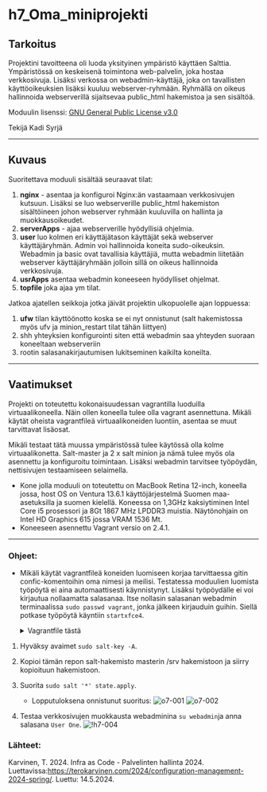 
# h7_Oma_miniprojekti

## Tarkoitus 

Projektini tavoitteena oli luoda yksityinen ympäristö käyttäen Salttia. Ympäristössä on keskeisenä toimintona web-palvelin, joka hostaa verkkosivuja. Lisäksi verkossa on webadmin-käyttäjä, joka on tavallisten käyttöoikeuksien lisäksi kuuluu webserver-ryhmään. Ryhmällä on oikeus hallinnoida webserverillä sijaitsevaa public_html hakemistoa ja sen sisältöä. 

Moduulin lisenssi: [GNU General Public License v3.0](https://github.com/syjaka/h7_Oma_miniprojekti/tree/main#)

Tekijä Kadi Syrjä

---

## Kuvaus

Suoritettava moduuli sisältää seuraavat tilat:
1. **nginx** - asentaa ja konfiguroi Nginx:än vastaamaan verkkosivujen kutsuun. Lisäksi se luo webserverille public_html hakemiston sisältöineen johon webserver ryhmään kuuluvilla on hallinta ja muokkausoikeudet.
2. **serverApps** - ajaa webserverille hyödyllisiä ohjelmia.
3. **user** luo kolmen eri käyttäjätason käyttäjät sekä webserver käyttäjäryhmän. Admin voi hallinnoida koneita sudo-oikeuksin. Webadmin ja basic ovat tavallisia käyttäjiä, mutta webadmin liitetään webserver käyttäjäryhmään jolloin sillä on oikeus hallinnoida verkkosivuja.
4. **usrApps** asentaa webadmin koneeseen hyödylliset ohjelmat.
5. **topfile** joka ajaa ym tilat.

Jatkoa ajatellen seikkoja jotka jäivät projektin ulkopuolelle ajan loppuessa:
1. **ufw** tilan käyttöönotto koska se ei nyt onnistunut (salt hakemistossa myös ufv ja minion_restart tilat tähän liittyen)
2. shh yhteyksien konfigurointi siten että webadmin saa yhteyden suoraan koneeltaan webserveriin
3. rootin salasanakirjautumisen lukitseminen kaikilta koneilta.

---

## Vaatimukset

Projekti on toteutettu kokonaisuudessan vagrantilla luoduilla virtuaalikoneella. Näin ollen koneella tulee olla vagrant asennettuna.
Mikäli käytät oheista vagrantfileä virtuaalikoneiden luontiin, asentaa se muut tarvittavat lisäosat.

Mikäli testaat tätä muussa ympäristössä tulee käytössä olla kolme virtuaalikonetta. Salt-master ja 2 x salt minion ja nämä tulee myös ola asennettu ja konfiguroitu toimintaan. Lisäksi webadmin tarvitsee työpöydän, nettisivujen testaamiseen selaimella.

- Kone jolla moduuli on toteutettu on MacBook Retina 12-inch, koneella jossa, host OS on Ventura 13.6.1 käyttöjärjestelmä Suomen maa-asetuksilla ja suomen kielellä. Koneessa on 1,3GHz kaksiytiminen Intel Core i5 prosessori ja 8Gt 1867 MHz LPDDR3 muistia. Näytönohjain on Intel HD Graphics 615 jossa VRAM 1536 Mt.
- Koneeseen asennettu Vagrant versio on 2.4.1.

---

### Ohjeet:

- Mikäli käytät vagrantfileä koneiden luomiseen korjaa tarvittaessa gitin confic-komentoihin oma nimesi ja meilisi. Testatessa moduulien luomista työpöytä ei aina automaattisesti käynnistynyt. Lisäksi työpöydälle ei voi kirjautua nollaamatta salasanaa. Itse nollasin salasanan webadmin terminaalissa `sudo passwd vagrant`, jonka jälkeen kirjauduin guihin. Siellä potkase työpöytä käyntiin `startxfce4`.
    <details>
    <summary>Vagrantfile tästä</summary>
      
      # -*- mode: ruby -*-
      # vi: set ft=ruby :
      
      
      $tscript_master = <<TSCRIPT
      set -o verbose
      apt-get update
      apt-get -y install ufw curl micro bash-completion git ssh salt-master
      sudo systemctl restart salt-master
      echo "Master done"
      TSCRIPT
      
      $tscript_ufw = <<TSCRIPT
      ufw allow 22/tcp
      ufw allow 80/tcp
      ufw allow 4505/tcp
      ufw allow 4506/tcp
      echo "y" | ufw enable
      echo "Ufw config done and enabled"
      TSCRIPT
      
      $tscript_github = <<TSCRIPT
      set -o verbose
      git config --global user.email "kadriye.syrja@myy.haaga-helia.fi"
      git config --global user.name "saltmaster"
      echo "Git config done"
      TSCRIPT
      
      $tscript_webadmin = <<TSCRIPT
      set -o verbose
      apt-get update
      apt-get -y install salt-minion tasksel
      echo "master: 192.168.88.101" > /etc/salt/minion
      echo "id: webadmin" >> /etc/salt/minion
      echo "master_alive_interval: 30" >> /etc/salt/minion
      sudo systemctl restart salt-minion
      #install XFCE
      sudo tasksel install xfce-desktop
      echo "Webadmin done"
      TSCRIPT
      
      $tscript_webserver = <<TSCRIPT
      set -o verbose
      apt-get update
      apt-get -y install salt-minion
      echo "master: 192.168.88.101" > /etc/salt/minion
      echo "id: webserver" >> /etc/salt/minion
      echo "master_alive_interval: 30" >> /etc/salt/minion
      sudo systemctl restart salt-minion
      echo "Webserver done"
      TSCRIPT
      
      Vagrant.configure("2") do |config|
      	config.vm.synced_folder ".", "/vagrant", disabled: true
      	config.vm.synced_folder "shared/", "/home/vagrant/shared", create: true
      	config.vm.box = "debian/bullseye64"
      	
      	config.vm.define "saltmaster" do |saltmaster|
      		saltmaster.vm.hostname = "saltmaster"
      		saltmaster.vm.network "private_network", ip: "192.168.88.101"
      		saltmaster.vm.provision "shell", inline: $tscript_master
      		saltmaster.vm.provision "shell", inline: $tscript_ufw
      		saltmaster.vm.provision "shell", inline: $tscript_github
      	end
      	
      	config.vm.define "webadmin", primary: true do |webadmin|
      	     webadmin.vm.hostname = "webadmin"
      	     webadmin.vm.network "private_network", ip: "192.168.88.102"
      	     webadmin.vm.provision "shell", inline: $tscript_ufw
      	     webadmin.vm.provision "shell", inline: $tscript_webadmin
      	     webadmin.vm.provider "virtualbox" do |vb|
      		vb.gui = true
      		vb.memory = "2048"
      	     end	
      	end
      	
      	config.vm.define "webserver", primary: true do |webserver|
      	      webserver.vm.hostname = "webserver"
      	      webserver.vm.network "private_network", ip: "192.168.88.103"
      	      webserver.vm.provision "shell", inline: $tscript_ufw
      	      webserver.vm.provision "shell", inline: $tscript_webserver
      			 webserver.vm.provider "virtualbox" do |vb|
      		 vb.gui = false
      		 vb.memory = "1024"
      	      end
      	end
      
      end
    </details>  


1. Hyväksy avaimet `sudo salt-key -A`.
2. Kopioi tämän repon salt-hakemisto masterin /srv hakemistoon ja siirry kopioituun hakemistoon.
3. Suorita `sudo salt '*' state.apply`.
    - Lopputuloksena onnistunut suoritus:
      ![o7-001](https://github.com/syjaka/h7_Oma_miniprojekti/assets/123550796/1ff3b2de-fce3-4328-bc98-ab20e716f6e9)
      ![o7-002](https://github.com/syjaka/h7_Oma_miniprojekti/assets/123550796/345c521e-9db5-4ebb-a8b8-b13dd4eb4fcd)

7. Testaa verkkosivujen muokkausta webadminina `su webadmin`ja anna salasana `User One`.
![!h7-004](https://github.com/syjaka/h7_Oma_miniprojekti/assets/123550796/34d8e0e7-db57-47bf-95c4-fd288c405549)



### Lähteet:

Karvinen, T. 2024. Infra as Code - Palvelinten hallinta 2024. Luettavissa:https://terokarvinen.com/2024/configuration-management-2024-spring/. Luettu: 14.5.2024.

